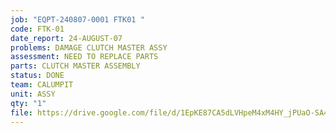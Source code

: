 ```yaml
---
job: "EQPT-240807-0001 FTK01 "
code: FTK-01
date_report: 24-AUGUST-07
problems: DAMAGE CLUTCH MASTER ASSY
assessment: NEED TO REPLACE PARTS
parts: CLUTCH MASTER ASSEMBLY
status: DONE
team: CALUMPIT
unit: ASSY
qty: "1"
file: https://drive.google.com/file/d/1EpKE87CA5dLVHpeM4xM4HY_jPUaO-SA4/view?usp=sharing
---
```

